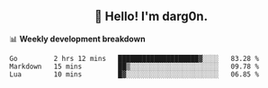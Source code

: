 <h2 align="center">👋 Hello! I'm darg0n.</h2>
<p align="center">
  
</p>

<!--
**dr-dargon/dr-dargon** is a ✨ _special_ ✨ repository because its `README.md` (this file) appears on your GitHub profile.

Here are some ideas to get you started:

- 🔭 I’m currently working on ...
- 🌱 I’m currently learning ...
- 👯 I’m looking to collaborate on ...
- 🤔 I’m looking for help with ...
- 💬 Ask me about ...
- 📫 How to reach me: ...
- 😄 Pronouns: ...
- ⚡ Fun fact: ...
-->
📊 **Weekly development breakdown**
<!--START_SECTION:waka-->
```text
Go         2 hrs 12 mins   ████████████████████▓░░░░   83.28 % 
Markdown   15 mins         ██▒░░░░░░░░░░░░░░░░░░░░░░   09.78 % 
Lua        10 mins         █▓░░░░░░░░░░░░░░░░░░░░░░░   06.85 % 
```
<!--END_SECTION:waka-->
